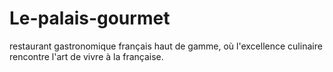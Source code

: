 # Le-palais-gourmet
restaurant gastronomique français haut de gamme, où l'excellence culinaire rencontre l'art de vivre à la française.
